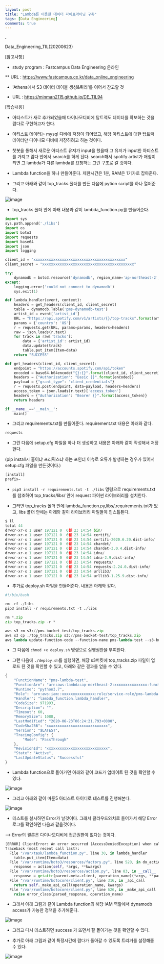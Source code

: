```yaml
---
layout: post
title: "Lambda를 이용한 데이터 파이프라이닝 구축"
tags: [Data Engineering]
comments: true
---
```


.

Data_Engineering_TIL(20200623)

[참고사항]

- study program : Fastcampus Data Engineering 온라인

** URL : https://www.fastcampus.co.kr/data_online_engineering


- 'Athena에서 S3 데이터 테이블 생성&쿼리'를 이어서 참고할 것


- URL : https://minman2115.github.io/DE_TIL94

[학습내용]

- 아티스트가 새로 추가되었을때 다이나모디비에 탑트랙도 데이터를 확보하는 것을 람다로 구현하고자 한다.


- 아티스트 데이터는 mysql 디비에 저장이 되어있고, 해당 아티스트에 대한 탑트랙 데이터만 다이나모 디비에 저장하려고 하는 것이다.


- 챗봇을 통해서 새로운 아티스트 유저가 input을 했을때 그 유저가 input한 아티스트를 가지고 람다 안에서 search를 하게 된다. search해서 spotify artist가 매칭이 되면 그 lambda가 다른 lambda를 요청하는 그런 구조로 갈 것이다.


- Lambda function을 하나 만들어준다. 제한시간은 1분, RAM은 1기가로 잡아준다.


- 그리고 아래와 같이 top_tracks 폴더를 만든 다음에 pytion script를 하나 열어준다.


![image](https://user-images.githubusercontent.com/41605276/85365021-6e94fd80-b55f-11ea-89f1-78a8977b58e6.png)


- top_tracks 폴더 안에 아래 내용과 같이 lambda_function.py를 만들어준다.


```python
import sys
sys.path.append('./libs')
import os
import boto3
import requests
import base64
import json
import logging

client_id = "xxxxxxxxxxxxxxxxxxxxxxxxxxxxxxxxxxxxxxxxxx"
client_secret = "xxxxxxxxxxxxxxxxxxxxxxxxxxxxxxxxxxxxxxxxxx"

try:
    dynamodb = boto3.resource('dynamodb', region_name='ap-northeast-2', endpoint_url='http://dynamodb.ap-northeast-2.amazonaws.com')
except:
    logging.error('could not connect to dynamodb')
    sys.exit(1)

def lambda_handler(event, context):
    headers = get_headers(client_id, client_secret)
    table = dynamodb.Table('pms-dynamodb-test')
    artist_id = event['artist_id']
    URL = "https://api.spotify.com/v1/artists/{}/top-tracks".format(artist_id)
    params = {'country': 'US'}
    r = requests.get(URL, params=params, headers=headers)
    raw = json.loads(r.text)
    for track in raw['tracks']:
        data = {'artist_id': artist_id}
        data.update(track)
        table.put_item(Item=data)
    return "SUCCESS"

def get_headers(client_id, client_secret):
    endpoint = "https://accounts.spotify.com/api/token"
    encoded = base64.b64encode("{}:{}".format(client_id, client_secret).encode('utf-8')).decode('ascii')
    headers = {"Authorization": "Basic {}".format(encoded)}
    payload = {"grant_type": "client_credentials"}
    r = requests.post(endpoint, data=payload, headers=headers)
    access_token = json.loads(r.text)['access_token']
    headers = {"Authorization": "Bearer {}".format(access_token)}
    return headers

if __name__=='__main__':
    main()
```

- 그리고 requirements.txt를 만들어준다. requirement.txt 내용은 아래와 같다.


```python
requests
```

- 그런 다음에 setup.cfg 파일을 하나 더 생성하고 내용은 아래와 같이 작성해서 저장한다.

(pip install시 홈이냐 프리픽스냐 하는 포인터 이슈로 오류가 발생하는 경우가 있어서 setup.cfg 파일을 만든것이다.)


```python
[install]
prefix= 
```

- `pip3 install -r requirements.txt -t ./libs` 명령으로 requirements.txt를 참조하여 top_tracks/libs/ 안에 request 파이썬 라이브러리를 설치한다.


- 그러면 top_tracks 폴더 안에 lambda_function.py,libs/,requirements.txt가 있고, libs 폴더 안에는 아래와 같이 라이브러리 파일들이 인스톨된다.


```python
$ ll
total 44
drwxr-xr-x 1 user 197121 0  6월 23 14:54 bin/
drwxr-xr-x 1 user 197121 0  6월 23 14:54 certifi/
drwxr-xr-x 1 user 197121 0  6월 23 14:54 certifi-2020.6.20.dist-info/
drwxr-xr-x 1 user 197121 0  6월 23 14:54 chardet/
drwxr-xr-x 1 user 197121 0  6월 23 14:54 chardet-3.0.4.dist-info/
drwxr-xr-x 1 user 197121 0  6월 23 14:54 idna/
drwxr-xr-x 1 user 197121 0  6월 23 14:54 idna-2.9.dist-info/
drwxr-xr-x 1 user 197121 0  6월 23 14:54 requests/
drwxr-xr-x 1 user 197121 0  6월 23 14:54 requests-2.24.0.dist-info/
drwxr-xr-x 1 user 197121 0  6월 23 14:54 urllib3/
drwxr-xr-x 1 user 197121 0  6월 23 14:54 urllib3-1.25.9.dist-info/
```

- 추가로 deploy.sh 파일을 만들어준다. 내용은 아래와 같다.


```python
#!/bin/bash

rm -rf ./libs
pip3 install -r requirements.txt -t ./libs

rm *.zip
zip top_tracks.zip -r *

aws s3 rm s3://pms-bucket-test/top_tracks.zip
aws s3 cp ./top_tracks.zip s3://pms-bucket-test/top_tracks.zip
aws lambda update-function-code --function-name pms-lambda-test --s3-bucket pms-bucket-test --s3-key top_tracks.zip
```

- 그 다음에 `chmod +x deploy.sh` 명령으로 실행권한을 부여한다.


- 그런 다음에 `./deploy.sh`를 실행하면, 해당 s3버킷에 top_tracks.zip 파일이 업로드 된 것을 확인할 수 있고, 아래와 같은 결과를 얻을 수 있다.


```python
{
    "FunctionName": "pms-lambda-test",
    "FunctionArn": "arn:aws:lambda:ap-northeast-2:xxxxxxxxxxxxxxx:function:pms-lambda-test",
    "Runtime": "python3.7",
    "Role": "arn:aws:iam::xxxxxxxxxxxxxxx:role/service-role/pms-lambda-test-role-tlsk1p93",
    "Handler": "lambda_function.lambda_handler",
    "CodeSize": 971993,
    "Description": "",
    "Timeout": 60,
    "MemorySize": 1088,
    "LastModified": "2020-06-23T06:24:21.793+0000",
    "CodeSha256": "xxxxxxxxxxxxxxxxxxxxxxxxxxxx",
    "Version": "$LATEST",
    "TracingConfig": {
        "Mode": "PassThrough"
    },
    "RevisionId": "xxxxxxxxxxxxxxxxxxxxxxxxxxxx",
    "State": "Active",
    "LastUpdateStatus": "Successful"
}
```

- Lambda function으로 돌아가면 아래와 같이 코드가 업데이트 된 것을 확인할 수 있다.

![image](https://user-images.githubusercontent.com/41605276/85368557-63919b80-b566-11ea-989d-344cb7a0c76d.png)


- 그리고 아래와 같이 마룬5 아티스트 아이디로 테스트를 진행해본다.

![image](https://user-images.githubusercontent.com/41605276/85480705-6d191300-b5fb-11ea-9993-e33d878f1704.png)

- 테스트를 실시하면 Error가 날것이다. 그래서 클라우드와치로 들어가서 해당 Error 로그를 확인하면 다음과 같을것이다.

--> Error의 결론은 다이나모디비에 접근권한이 없다는 것이다.


```python
[ERROR] ClientError: An error occurred (AccessDeniedException) when calling the PutItem operation: User: arn:aws:sts::xxxxxxxxxx:assumed-role/pms-lambda-test-role-tlsk1p93/pms-lambda-test is not authorized to perform: dynamodb:PutItem on resource: arn:aws:dynamodb:ap-northeast-2:xxxxxxxxxxxxx:table/pms-dynamodb-test
Traceback (most recent call last):
  File "/var/task/lambda_function.py", line 30, in lambda_handler
    table.put_item(Item=data)
  File "/var/runtime/boto3/resources/factory.py", line 520, in do_action
    response = action(self, *args, **kwargs)
  File "/var/runtime/boto3/resources/action.py", line 83, in __call__
    response = getattr(parent.meta.client, operation_name)(*args, **params)
  File "/var/runtime/botocore/client.py", line 316, in _api_call
    return self._make_api_call(operation_name, kwargs)
  File "/var/runtime/botocore/client.py", line 626, in _make_api_call
    raise error_class(parsed_response, operation_name)
```

- 그래서 아래 그림과 같이 Lambda function의 해당 IAM 역할에서 dynamodb access가 가능한 정책을 추가해준다.

![image](https://user-images.githubusercontent.com/41605276/85488209-e1a67e80-b608-11ea-9799-ab229bf4f021.png)

- 그리고 다시 테스트하면 success 가 뜨면서 잘 돌아가는 것을 확인할 수 있다.


- 추가로 아래 그림과 같이 특정시간에 람다가 돌아갈 수 있도록 트리거를 설정해줄 수 있다. 

![image](https://user-images.githubusercontent.com/41605276/85492298-ec184680-b60f-11ea-8e36-93e837b13d90.png)
